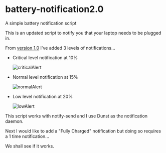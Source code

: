 # battery-notification2.0
A simple battery notification script

This is an updated script to notify you that your laptop needs to be plugged in.

From [version 1.0](https://github.com/enigmatic-system/battery-notification) I've added 3 levels of notifications...

  - Critical level notification at 10%
  
      ![criticalAlert](https://i.imgur.com/e19xBU3.png)
      
  - Normal level notification at 15%
  
      ![normalAlert](https://i.imgur.com/cyBHsC7.png?1)
      
  - Low level notification at 20%
  
      ![lowAlert](https://i.imgur.com/7ZP2JEe.png)
      
This script works with notify-send and I use Dunst as the notification daemon.

Next I would like to add a "Fully Charged" notification but doing so requires a 1 time notification...

We shall see if it works.
